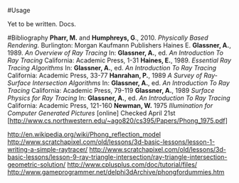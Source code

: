 #Usage

Yet to be written. Docs.

#Bibliography
**Pharr, M.** and **Humphreys, G**., 2010. *Physically Based Rendering.* Burlington: Morgan Kaufmann Publishers Haines E.
**Glassner, A.**, 1989. *An Overview of Ray Tracing* In: **Glassner, A.**, ed. *An Introduction To Ray Tracing* California: Academic Press, 1-31
**Haines, E.**, 1989. *Essential Ray Tracing Algorithms* In: **Glassner, A.**, ed. *An Introduction To Ray Tracing* California: Academic Press, 33-77
**Hanrahan, P.**, 1989 *A Survey of Ray-Surface Intersection Algorithms* In: **Glassner, A.**, ed. *An Introduction To Ray Tracing* California: Academic Press, 79-119
**Glassner, A.**, 1989 *Surface Physics for Ray Tracing* In: **Glassner, A.**, ed. *An Introduction To Ray Tracing* California: Academic Press, 121-160
**Newman, W.** 1975 *Illumination for Computer Generated Pictures* [online] Checked April 21st [http://www.cs.northwestern.edu/~ago820/cs395/Papers/Phong_1975.pdf]

http://en.wikipedia.org/wiki/Phong_reflection_model
http://www.scratchapixel.com/old/lessons/3d-basic-lessons/lesson-1-writing-a-simple-raytracer/
http://www.scratchapixel.com/old/lessons/3d-basic-lessons/lesson-9-ray-triangle-intersection/ray-triangle-intersection-geometric-solution/
http://www.cplusplus.com/doc/tutorial/files/
http://www.gameprogrammer.net/delphi3dArchive/phongfordummies.htm

